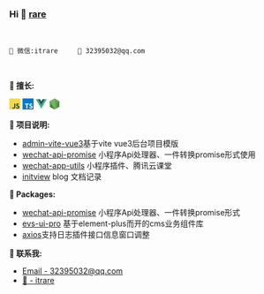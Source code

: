 <!--
 * @Descripttion: 
 * @version: 
 * @Author: Zhonglai
 * @Date: 2020-08-05 23:12:22
 * @LastEditTime: 2020-09-06 14:42:23
-->


### Hi 👋 [rare]() 
<!-- `-------寻求亮点-----` -->

<!-- [![my github stats](https://github-readme-stats.vercel.app/api?username=luzhonglai&show_icons=true&hide_border=true)]() -->

<br/>
  
    🌱 微信:itrare     📮 32395032@qq.com
    
<br/>


<!-- **📖 事情:** 

 Vue2源码解析 、重学javascript -->



**📝 擅长:**  

  <code><img height="20" src="https://raw.githubusercontent.com/github/explore/80688e429a7d4ef2fca1e82350fe8e3517d3494d/topics/javascript/javascript.png"></code>
  <code><img height="20" src="https://raw.githubusercontent.com/github/explore/80688e429a7d4ef2fca1e82350fe8e3517d3494d/topics/typescript/typescript.png"></code>
  <code><img height="20" src="https://raw.githubusercontent.com/github/explore/80688e429a7d4ef2fca1e82350fe8e3517d3494d/topics/vue/vue.png"></code>
  <code><img height="20" src="https://raw.githubusercontent.com/github/explore/80688e429a7d4ef2fca1e82350fe8e3517d3494d/topics/nodejs/nodejs.png"></code>

**🚌 项目说明:**

+ [admin-vite-vue3](https://github.com/luzhonglai/admin-vite-vue3)基于vite vue3后台项目模版 
+ [wechat-api-promise](https://github.com/luzhonglai/wechat-api-promise) 小程序Api处理器、一件转换promise形式使用
+ [wechat-app-utils](https://github.com/luzhonglai/wechat-app-utils) 小程序插件、腾讯云课堂
+ [initview]() blog 文档记录

**🔧 Packages:**

+ [wechat-api-promise](https://www.npmjs.com/package/wechat-api-promise) 小程序Api处理器、一件转换promise形式
+ [evs-ui-pro](https://www.npmjs.com/package/evs-components-pro) 基于element-plus而开的cms业务组件库
+ [axios]()支持日志插件接口信息窗口调整

**📮 联系我:** 

- [Email - 32395032@qq.com](32395032@qq.com)
- [💬  - itrare]()






